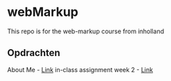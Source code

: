 # webMarkup
This repo is for the web-markup course from inholland

## Opdrachten
About Me - [Link](https://iolite312.github.io/webMarkup/aboutMe/)
in-class assignment week 2 - [Link](https://iolite312.github.io/webMarkup/semantic_html/)